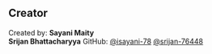 ## Creator

Created by: **Sayani Maity**  
            **Srijan Bhattacharyya**
GitHub: [@isayani-78](https://github.com/isayani-78)
        [@srijan-76448](https://github.com/srijan-76448) 
